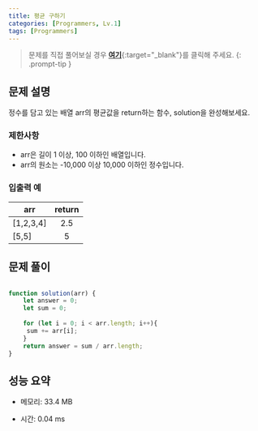 ```yaml
---
title: 평균 구하기
categories: [Programmers, Lv.1]
tags: [Programmers]
---
```


> 문제를 직접 풀어보실 경우 [**여기**](https://school.programmers.co.kr/learn/courses/30/lessons/12944){:target="_blank"}를 클릭해 주세요.
{: .prompt-tip }

## 문제 설명

<p>정수를 담고 있는 배열 arr의 평균값을 return하는 함수, solution을 완성해보세요.</p>

### 제한사항

<ul>
<li>arr은 길이 1 이상, 100 이하인 배열입니다.</li>
<li>arr의 원소는  -10,000 이상 10,000 이하인 정수입니다.</li>
</ul>

### 입출력 예
<div class="table-wrapper"><table>
        <thead><tr>
<th>arr</th>
<th style="text-align: center">return</th>
</tr>
</thead>
        <tbody><tr>
<td>[1,2,3,4]</td>
<td style="text-align: center">2.5</td>
</tr>
<tr>
<td>[5,5]</td>
<td style="text-align: center">5</td>
</tr>
</tbody>
      </table></div>

## 문제 풀이

```js

function solution(arr) {
    let answer = 0;
    let sum = 0;
    
    for (let i = 0; i < arr.length; i++){
     sum += arr[i];   
    }
    return answer = sum / arr.length;
}


```

## 성능 요약

- 메모리: 33.4 MB

- 시간: 0.04 ms

